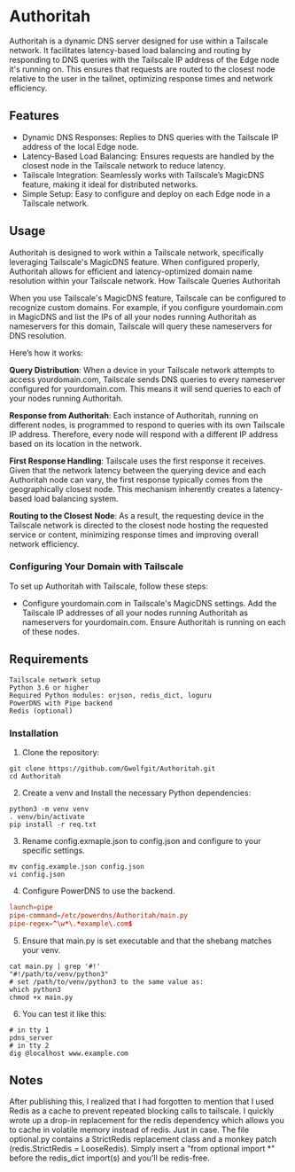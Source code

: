 # Authoritah

Authoritah is a dynamic DNS server designed for use within a Tailscale network. It facilitates latency-based 
load balancing and routing by responding to DNS queries with the Tailscale IP address of the Edge node it's 
running on. This ensures that requests are routed to the closest node relative to the user in the tailnet, 
optimizing response times and network efficiency.

## Features

- Dynamic DNS Responses: Replies to DNS queries with the Tailscale IP address of the local Edge node.
- Latency-Based Load Balancing: Ensures requests are handled by the closest node in the Tailscale network to reduce latency.
- Tailscale Integration: Seamlessly works with Tailscale’s MagicDNS feature, making it ideal for distributed networks.
- Simple Setup: Easy to configure and deploy on each Edge node in a Tailscale network.

## Usage

Authoritah is designed to work within a Tailscale network, specifically leveraging Tailscale's MagicDNS feature. When configured properly, Authoritah allows for efficient and latency-optimized domain name resolution within your Tailscale network.
How Tailscale Queries Authoritah

When you use Tailscale's MagicDNS feature, Tailscale can be configured to recognize custom domains. For example, if you configure yourdomain.com in MagicDNS and list the IPs of all your nodes running Authoritah as nameservers for this domain, Tailscale will query these nameservers for DNS resolution.

Here’s how it works:

**Query Distribution**: When a device in your Tailscale network attempts to access yourdomain.com, Tailscale sends DNS queries to every nameserver configured for yourdomain.com. This means it will send queries to each of your nodes running Authoritah.

**Response from Authoritah**: Each instance of Authoritah, running on different nodes, is programmed to respond to queries with its own Tailscale IP address. Therefore, every node will respond with a different IP address based on its location in the network.

**First Response Handling**: Tailscale uses the first response it receives. Given that the network latency between the querying device and each Authoritah node can vary, the first response typically comes from the geographically closest node. This mechanism inherently creates a latency-based load balancing system.

**Routing to the Closest Node**: As a result, the requesting device in the Tailscale network is directed to the closest node hosting the requested service or content, minimizing response times and improving overall network efficiency.

### Configuring Your Domain with Tailscale

To set up Authoritah with Tailscale, follow these steps:

- Configure yourdomain.com in Tailscale's MagicDNS settings.
    Add the Tailscale IP addresses of all your nodes running Authoritah as nameservers for yourdomain.com.
    Ensure Authoritah is running on each of these nodes.

## Requirements

    Tailscale network setup
    Python 3.6 or higher
    Required Python modules: orjson, redis_dict, loguru
    PowerDNS with Pipe backend
    Redis (optional)

### Installation
1) Clone the repository:
```commandline
git clone https://github.com/Gwolfgit/Authoritah.git
cd Authoritah
```
2) Create a venv and Install the necessary Python dependencies:
```commandline
python3 -m venv venv
. venv/bin/activate
pip install -r req.txt
```
3) Rename config.exmaple.json to config.json and configure to your specific settings.
```commandline
mv config.example.json config.json
vi config.json
```
4) Configure PowerDNS to use the backend.
```/etc/powerdns/pdns.conf or pdns.d/file.conf
launch=pipe
pipe-command=/etc/powerdns/Authoritah/main.py
pipe-regex=^\w*\.*example\.com$
```
5) Ensure that main.py is set executable and that the shebang matches your venv.
```commandline
cat main.py | grep '#!'
"#!/path/to/venv/python3"
# set /path/to/venv/python3 to the same value as:
which python3
chmod +x main.py
```
6) You can test it like this:
```commandline
# in tty 1
pdns_server
# in tty 2
dig @localhost www.example.com
```

## Notes
After publishing this, I realized that I had forgotten to mention that I used Redis as 
a cache to prevent repeated blocking calls to tailscale. I quickly wrote up a drop-in replacement 
for the redis dependency which allows you to cache in volatile memory instead of redis. Just in case.
The file optional.py contains a StrictRedis replacement class and a monkey patch (redis.StrictRedis = LooseRedis). 
Simply insert a "from optional import *" before the redis_dict import(s) and you'll be redis-free.
